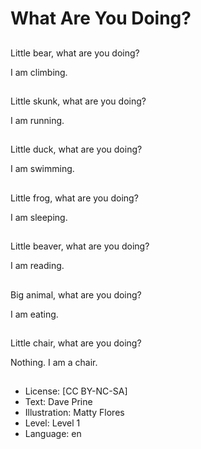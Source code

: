 # What Are You Doing?

##
Little bear, what are you doing?

I am climbing.

##
Little skunk, what are you doing?

I am running.

##
Little duck, what are you doing?

I am swimming.

##
Little frog, what are you doing?

I am sleeping.

##
Little beaver, what are you doing?

I am reading.

##
Big animal, what are you doing?

I am eating.

##
Little chair, what are you doing?

Nothing. I am a chair.

##
* License: [CC BY-NC-SA]
* Text: Dave Prine
* Illustration: Matty Flores
* Level: Level 1
* Language: en
